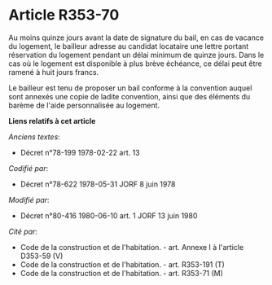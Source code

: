 # Article R353-70

Au moins quinze jours avant la date de signature du bail, en cas de vacance du logement, le bailleur adresse au candidat
locataire une lettre portant réservation du logement pendant un délai minimum de quinze jours. Dans le cas où le logement est
disponible à plus brève échéance, ce délai peut être ramené à huit jours francs.

Le bailleur est tenu de proposer un bail conforme à la convention auquel sont annexés une copie de ladite convention, ainsi
que des éléments du barème de l'aide personnalisée au logement.

**Liens relatifs à cet article**

_Anciens textes_:

  - Décret n°78-199 1978-02-22 art. 13

_Codifié par_:

  - Décret n°78-622 1978-05-31 JORF 8 juin 1978

_Modifié par_:

  - Décret n°80-416 1980-06-10 art. 1 JORF 13 juin 1980

_Cité par_:

  - Code de la construction et de l'habitation. - art. Annexe I à l'article D353-59 (V)
  - Code de la construction et de l'habitation. - art. R353-191 (T)
  - Code de la construction et de l'habitation. - art. R353-71 (M)
